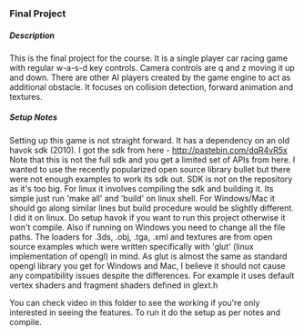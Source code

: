 ### Final Project

##### Description
This is the final project for the course. It is a single player car racing game with regular w-a-s-d key controls. Camera controls are q and z moving it up and down. There are other AI players created by the game engine to act as additional obstacle. It focuses on collision detection, forward animation and textures.

##### Setup Notes
Setting up this game is not straight forward. It has a dependency on an old havok sdk (2010). I got the sdk from here - http://pastebin.com/dqR4vR5x Note that this is not the full sdk and you get a limited set of APIs from here. I wanted to use the recently popularized open source library bullet but there were not enough examples to work its sdk out. SDK is not on the repository as it's too big.
For linux it involves compiling the sdk and building it. Its simple just run 'make all' and 'build' on linux shell. For Windows/Mac it should go along similar lines but build procedure would be slightly different. I did it on linux. Do setup havok if you want to run this project otherwise it won't compile. Also if running on Windows you need to change all the file paths. The loaders for .3ds, .obj, .tga, .xml and textures are from open source examples which were written specifically with 'glut' (linux implementation of opengl) in mind. As glut is almost the same as standard opengl library you get for Windows and Mac, I believe it should not cause any compatibility issues despite the differences. For example it uses default vertex shaders and fragment shaders defined in glext.h

You can check video in this folder to see the working if you're only interested in seeing the features. To run it do the setup as per notes and compile.

